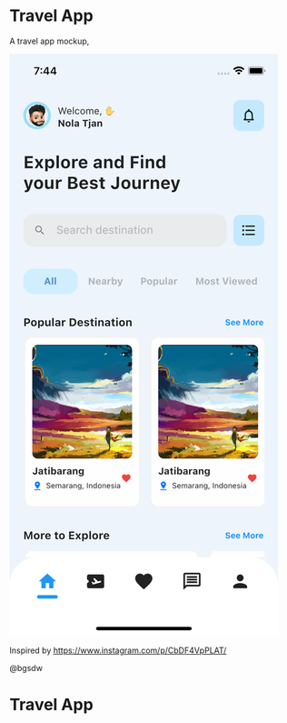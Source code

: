 # Travel App

A travel app mockup,

<img src='lib/assets/Simulator Screen Shot - iPhone 13 - 2022-04-10 at 19.44.41.png' alt='Home Screen'></img>


Inspired by https://www.instagram.com/p/CbDF4VpPLAT/

@bgsdw
# Travel App
